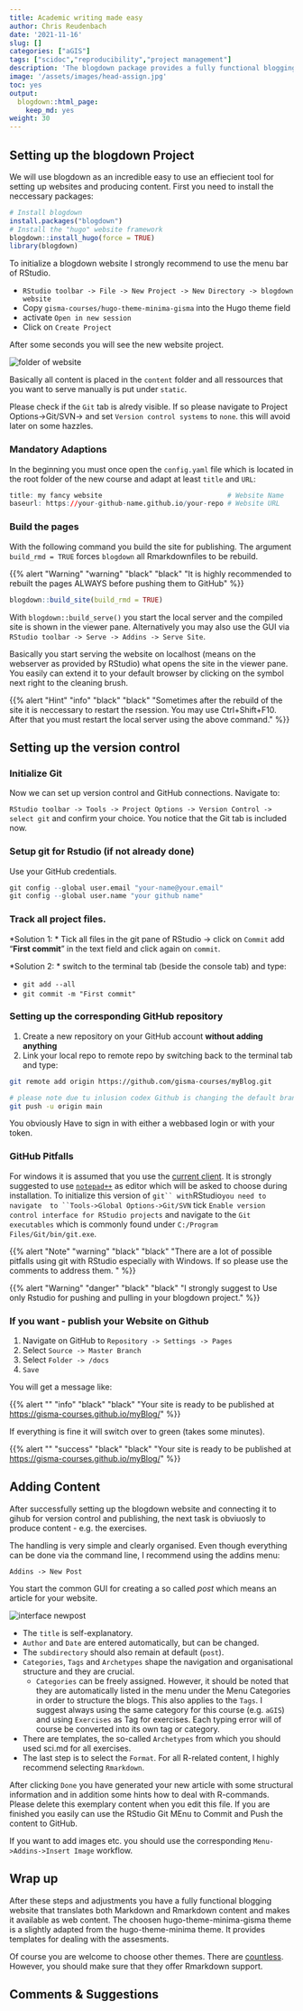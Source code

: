 ```yaml
---
title: Academic writing made easy
author: Chris Reudenbach
date: '2021-11-16'
slug: []
categories: ["aGIS"]
tags: ["scidoc","reproducibility","project management"]
description: 'The blogdown package provides a fully functional blogging tool from setting up websites to editing and discussing content. It is abel to handle both  markdown and R markdown content. The chosen hugo-theme-minima-gisma theme is a slightly adapted version of the hugo-theme-minima.It provides basic functionality and an incredible straightforward design.'
image: '/assets/images/head-assign.jpg'
toc: yes
output:
  blogdown::html_page:
    keep_md: yes
weight: 30
---
```


## Setting up the blogdown Project

We will use blogdown as an incredible easy to use an effiecient tool for setting up websites and producing content. First you need to install the neccessary packages:

``` r
# Install blogdown 
install.packages("blogdown")
# Install the "hugo" website framework
blogdown::install_hugo(force = TRUE)
library(blogdown)
```

To initialize a blogdown website I strongly recommend to use the menu bar of RStudio.

-   `RStudio toolbar -> File -> New Project -> New Directory -> blogdown website`
-   Copy `gisma-courses/hugo-theme-minima-gisma` into the Hugo theme field
-   activate `Open in new session`
-   Click on `Create Project`

After some seconds you will see the new website project.

![folder of website](images/folder.png)

Basically all content is placed in the `content` folder and all ressources that you want to serve manually is put under `static`.

Please check if the `Git` tab is alredy visible. If so please navigate to Project Options-&gt;Git/SVN-&gt; and set `Version control systems` to `none`. this will avoid later on some hazzles.

### Mandatory Adaptions

In the beginning you must once open the `config.yaml` file which is located in the root folder of the new course and adapt at least `title` and `URL`:

``` r
title: my fancy website                               # Website Name 
baseurl: https://your-github-name.github.io/your-repo # Website URL
```

### Build the pages

With the following command you build the site for publishing. The argument `build_rmd = TRUE` forces `blogdown` all Rmarkdownfiles to be rebuild.

{{% alert "Warning" "warning" "black" "black" "It is highly recommended to rebuilt the pages ALWAYS before pushing them to GitHub" %}}

``` r
blogdown::build_site(build_rmd = TRUE)
```

With `blogdown::build_serve()` you start the local server and the compiled site is shown in the viewer pane. Alternatively you may also use the GUI via `RStudio toolbar -> Serve -> Addins -> Serve Site`.

Basically you start serving the website on localhost (means on the webserver as provided by RStudio) what opens the site in the viewer pane. You easily can extend it to your default browser by clicking on the symbol next right to the cleaning brush.

{{% alert "Hint" "info" "black" "black" "Sometimes after the rebuild of the site it is neccessary to restart the rsession. You may use Ctrl+Shift+F10. After that you must restart the local server using the above command." %}}

## Setting up the version control

### Initialize Git

Now we can set up version control and GitHub connections. Navigate to:

`RStudio toolbar -> Tools -> Project Options -> Version Control -> select git`
and confirm your choice. You notice that the Git tab is included now.

### Setup git for Rstudio (if not already done)

Use your GitHub credentials.

``` r
git config --global user.email "your-name@your.email"
git config --global user.name "your github name"
```

### Track all project files.

*Solution 1: *
Tick all files in the git pane of RStudio -&gt; click on `Commit` add “**First commit**” in the text field and click again on `commit`.

*Solution 2: *
switch to the terminal tab (beside the console tab) and type:
- `git add --all`
- `git commit -m "First commit"`

### Setting up the corresponding GitHub repository

1.  Create a new repository on your GitHub account **without adding anything**
2.  Link your local repo to remote repo by switching back to the terminal tab and type:

``` bash
git remote add origin https://github.com/gisma-courses/myBlog.git

# please note due tu inlusion codex Github is changing the default branch name from master to main so please check and adapt
git push -u origin main

```

You obviously Have to sign in with either a webbased login or with your token.

### GitHub Pitfalls

For windows it is assumed that you use the [current client](https://git-scm.com/download/win). It is strongly suggested to use [`notepad++`](https://notepad-plus-plus.org/) as editor which will be asked to choose during installation. To initialize this version of ``` git`` with ```RStudio``` you need to navigate  to ``Tools->Global Options->Git/SVN ``` tick `Enable version control interface for RStudio projects` and navigate to the `Git executables` which is commonly found under `C:/Program Files/Git/bin/git.exe`.

{{% alert "Note" "warning" "black" "black" "There are a lot of possible pitfalls using git with RStudio especially with Windows. If so please use the comments to address them. " %}}

{{% alert "Warning" "danger" "black" "black" "I strongly suggest to Use only Rstudio for pushing and pulling in your blogdown project." %}}

### If you want - publish your Website on Github

1.  Navigate on GitHub to `Repository -> Settings -> Pages`
2.  Select `Source -> Master Branch`
3.  Select `Folder -> /docs`
4.  `Save`

You will get a message like:

{{% alert "" "info" "black" "black" "Your site is ready to be published at https://gisma-courses.github.io/myBlog/" %}}

If everything is fine it will switch over to green (takes some minutes).

{{% alert "" "success" "black" "black" "Your site is ready to be published at https://gisma-courses.github.io/myBlog/" %}}

## Adding Content

After successfully setting up the blogdown website and connecting it to gihub for version control and publishing, the next task is obviuosly to produce content - e.g. the exercises.

The handling is very simple and clearly organised. Even though everything can be done via the command line, I recommend using the addins menu:

`Addins -> New Post`

You start the common GUI for creating a so called *post* which means an article for your website.

![interface newpost](images/newpost.png)

-   The `title` is self-explanatory.
-   `Author` and `Date` are entered automatically, but can be changed.
-   The `subdirectory` should also remain at default (`post`).
-   `Categories`, `Tags` and `Archetypes` shape the navigation and organisational structure and they are crucial.
    -   `Categories` can be freely assigned. However, it should be noted that they are automatically listed in the menu under the Menu Categories in order to structure the blogs. This also applies to the `Tags`. I suggest always using the same category for this course (e.g. `aGIS`) and using `Exercises` as Tag for exercises. Each typing error will of course be converted into its own tag or category.
-   There are templates, the so-called `Archetypes` from which you should used sci.md for all exercises.
-   The last step is to select the `Format`. For all R-related content, I highly recommend selecting `Rmarkdown`.

After clicking `Done` you have generated your new article with some structural information and in addition some hints how to deal with R-commands. Please delete this exemplary content when you edit this file. If you are finished you easily can use the RStudio Git MEnu to Commit and Push the content to GitHub.

If you want to add images etc. you should use the corresponding `Menu->Addins->Insert Image` workflow.

## Wrap up

After these steps and adjustments you have a fully functional blogging website that translates both Markdown and Rmarkdown content and makes it available as web content. The choosen hugo-theme-minima-gisma theme is a slightly adapted from the hugo-theme-minima theme. It provides templates for dealing with the assesments.

Of course you are welcome to choose other themes. There are [countless](https://bookdown.org/yihui/blogdown/other-themes.html). However, you should make sure that they offer Rmarkdown support.

## Comments & Suggestions
